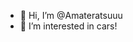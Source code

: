 - 👋 Hi, I’m @Amateratsuuu
- 👀 I’m interested in cars!

<!---
Amateratsuuu/Amateratsuuu is a ✨ special ✨ repository because its `README.md` (this file) appears on your GitHub profile.
You can click the Preview link to take a look at your changes.
--->
